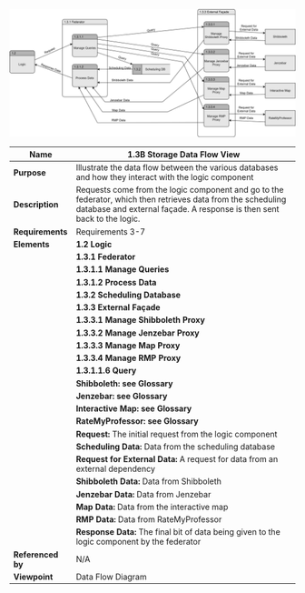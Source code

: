 ![Storage Data Flow](TeamOneFiles/storage_DFD.drawio.svg)

| **Name**          | **1.3B Storage Data Flow View**                                                                                                                                                         |
|-------------------|-----------------------------------------------------------------------------------------------------------------------------------------------------------------------------------------|
| **Purpose**       | Illustrate the data flow between the various databases and how they interact with the logic component                                                                                   |
| **Description**   | Requests come from the logic component and go to the federator, which then retrieves data from the scheduling database and external façade.  A response is then sent back to the logic. |
| **Requirements**  | Requirements 3-7                                                                                                                                                                        |
| **Elements**      | **1.2 Logic**                                                                                                                                                                           |
|                   | **1.3.1 Federator**                                                                                                                                                                     |
|                   | **1.3.1.1 Manage Queries**                                                                                                                                                              |
|                   | **1.3.1.2 Process Data**                                                                                                                                                                |
|                   | **1.3.2 Scheduling Database**                                                                                                                                                           |
|                   | **1.3.3 External Façade**                                                                                                                                                               |
|                   | **1.3.3.1 Manage Shibboleth Proxy**                                                                                                                                                     |
|                   | **1.3.3.2 Manage Jenzebar Proxy**                                                                                                                                                       |
|                   | **1.3.3.3 Manage Map Proxy**                                                                                                                                                            |
|                   | **1.3.3.4 Manage RMP Proxy**                                                                                                                                                            |
|                   | **1.3.1.1.6 Query**                                                                                                                                                                     |
|                   | **Shibboleth: see Glossary**                                                                                                                                                                          |
|                   | **Jenzebar: see Glossary**                                                                                                                                                                            |
|                   | **Interactive Map: see Glossary**                                                                                                                                                                     |
|                   | **RateMyProfessor: see Glossary**                                                                                                                                                                     |
|                   | **Request:** The initial request from the logic component                                                                                                                               |
|                   | **Scheduling Data:** Data from the scheduling database                                                                                                                                  |
|                   | **Request for External Data:** A request for data from an external dependency                                                                                                           |
|                   | **Shibboleth Data:** Data from Shibboleth                                                                                                                                               |
|                   | **Jenzebar Data:**  Data from Jenzebar                                                                                                                                                  |
|                   | **Map Data:** Data from the interactive map                                                                                                                                             |
|                   | **RMP Data:** Data from RateMyProfessor                                                                                                                                                 |
|                   | **Response Data:** The final bit of data being given to the logic component by the federator                                                                                            |
| **Referenced by** | N/A                                                                                                                                                                                     |
| **Viewpoint**     | Data Flow Diagram                                                                                                                                                                       |
